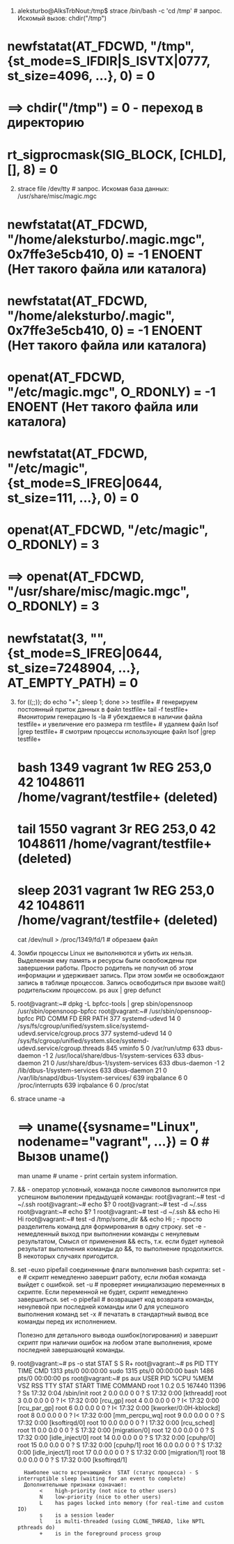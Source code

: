 1. aleksturbo@AlksTrbNout:/tmp$ strace /bin/bash -c 'cd /tmp' # запрос. Искомый вызов: chdir("/tmp")  
  #      newfstatat(AT_FDCWD, "/tmp", {st_mode=S_IFDIR|S_ISVTX|0777, st_size=4096, ...}, 0) = 0
  # ==>  chdir("/tmp")                           = 0  - переход в директорию
  #      rt_sigprocmask(SIG_BLOCK, [CHLD], [], 8) = 0
2.    strace file /dev/tty # запрос. Искомая база данных: /usr/share/misc/magic.mgc
  #     newfstatat(AT_FDCWD, "/home/aleksturbo/.magic.mgc", 0x7ffe3e5cb410, 0) = -1 ENOENT (Нет такого файла или каталога)
  #     newfstatat(AT_FDCWD, "/home/aleksturbo/.magic", 0x7ffe3e5cb410, 0) = -1 ENOENT (Нет такого файла или каталога)
  #     openat(AT_FDCWD, "/etc/magic.mgc", O_RDONLY) = -1 ENOENT (Нет такого файла или каталога)
  #     newfstatat(AT_FDCWD, "/etc/magic", {st_mode=S_IFREG|0644, st_size=111, ...}, 0) = 0
  #     openat(AT_FDCWD, "/etc/magic", O_RDONLY) = 3
  # ==> openat(AT_FDCWD, "/usr/share/misc/magic.mgc", O_RDONLY) = 3
  #     newfstatat(3, "", {st_mode=S_IFREG|0644, st_size=7248904, ...}, AT_EMPTY_PATH) = 0
3.  for ((;;)); do echo "+"; sleep 1; done >> testfile+  # генерируем постоянный приток данных в файл testfile+ 
    tail -f testfile+ #мониторим генерацию
    ls -la # убеждаемся в наличии файла testfile+ и увеличение его размера
    rm testfile+ # удаляем файл
    lsof |grep testfile+ # смотрим процессы использующие файл
    lsof |grep testfile+
       # bash      1349                        vagrant    1w      REG              253,0       42    1048611 /home/vagrant/testfile+ (deleted)
       # tail      1550                        vagrant    3r      REG              253,0       42    1048611 /home/vagrant/testfile+ (deleted)
       # sleep     2031                        vagrant    1w      REG              253,0       42    1048611 /home/vagrant/testfile+ (deleted)
    cat /dev/null > /proc/1349/fd/1 # обрезаем файл
4. Зомби процессы Linux не выполняются и убить их нельзя. Выделенная ему память и ресурсы были освобождены при завершении работы. Просто родитель не получил об этом информации и удерживает запись. При этом зомби не освобождают запись в таблице процессов. Запись освободиться при вызове wait() родительским процессом. 
    ps aux | grep defunct
5. root@vagrant:~# dpkg -L bpfcc-tools | grep sbin/opensnoop
    /usr/sbin/opensnoop-bpfcc
   root@vagrant:~# /usr/sbin/opensnoop-bpfcc
    PID    COMM               FD ERR PATH
    377    systemd-udevd      14   0 /sys/fs/cgroup/unified/system.slice/systemd-udevd.service/cgroup.procs
    377    systemd-udevd      14   0 /sys/fs/cgroup/unified/system.slice/systemd-udevd.service/cgroup.threads
    845    vminfo              5   0 /var/run/utmp
    633    dbus-daemon        -1   2 /usr/local/share/dbus-1/system-services
    633    dbus-daemon        21   0 /usr/share/dbus-1/system-services
    633    dbus-daemon        -1   2 /lib/dbus-1/system-services
    633    dbus-daemon        21   0 /var/lib/snapd/dbus-1/system-services/
    639    irqbalance          6   0 /proc/interrupts
    639    irqbalance          6   0 /proc/stat
6. strace uname -a
    # ==> uname({sysname="Linux", nodename="vagrant", ...}) = 0 # Вызов uname()
    man uname # uname - print certain system information.
7.  && - оператор условный, команда после символов выполнится при успешном выполении предыдущей команды:
      root@vagrant:~# test -d ~/.ssh
      root@vagrant:~# echo $?
      0
      root@vagrant:~# test -d ~/.sss
      root@vagrant:~# echo $?
      1
      root@vagrant:~# test -d ~/.ssh && echo Hi
      Hi
      root@vagrant:~# test -d /tmp/some_dir && echo Hi
    ; - просто разделитель команд для формирования в одну строку.
    set -e - немедленный выход при выполнении команды с ненулевым результатом,
    Смысл от применения && есть, т.к. если будет нулевой результат выполнения команды до &&, то выполнение продолжится. В некоторых случаях пригодится.
8.  set -euxo pipefail соединенные флаги выполнения bash скрипта:
      set -e            # скрипт немедленно завершит работу, если любая команда выйдет с ошибкой.
      set -u            # проверяет инициализацию переменных в скрипте. Если переменной не будет, скрипт немедленно завершиться. 
      set -o pipefail   # возвращает код возврата команды, ненулевой при последней команды или 0 для успешного выполнения команд
      set -x            # печатать в стандартный вывод все команды перед их исполнением.

      Полезно для детального вывода ошибок(логирования) и завершит скрипт при наличии ошибок на любом этапе выполнения, кроме последней завершающей команды.
9.  root@vagrant:~# ps -o stat
          STAT
          S
          S
          R+
          root@vagrant:~# ps
              PID TTY          TIME CMD
            1313 pts/0    00:00:00 sudo
            1315 pts/0    00:00:00 bash
            1486 pts/0    00:00:00 ps
          root@vagrant:~# ps aux
          USER         PID %CPU %MEM    VSZ   RSS TTY      STAT START   TIME COMMAND
          root           1  0.2  0.5 167440 11396 ?        Ss   17:32   0:04 /sbin/init
          root           2  0.0  0.0      0     0 ?        S    17:32   0:00 [kthreadd]
          root           3  0.0  0.0      0     0 ?        I<   17:32   0:00 [rcu_gp]
          root           4  0.0  0.0      0     0 ?        I<   17:32   0:00 [rcu_par_gp]
          root           6  0.0  0.0      0     0 ?        I<   17:32   0:00 [kworker/0:0H-kblockd]
          root           8  0.0  0.0      0     0 ?        I<   17:32   0:00 [mm_percpu_wq]
          root           9  0.0  0.0      0     0 ?        S    17:32   0:00 [ksoftirqd/0]
          root          10  0.0  0.0      0     0 ?        I    17:32   0:00 [rcu_sched]
          root          11  0.0  0.0      0     0 ?        S    17:32   0:00 [migration/0]
          root          12  0.0  0.0      0     0 ?        S    17:32   0:00 [idle_inject/0]
          root          14  0.0  0.0      0     0 ?        S    17:32   0:00 [cpuhp/0]
          root          15  0.0  0.0      0     0 ?        S    17:32   0:00 [cpuhp/1]
          root          16  0.0  0.0      0     0 ?        S    17:32   0:00 [idle_inject/1]
          root          17  0.0  0.0      0     0 ?        S    17:32   0:00 [migration/1]
          root          18  0.0  0.0      0     0 ?        S    17:32   0:00 [ksoftirqd/1]

          Наиболее часто встречающийся  STAT (статус процесса) - S    interruptible sleep (waiting for an event to complete)
          Дополнительные признаки означают:
               <    high-priority (not nice to other users)
               N    low-priority (nice to other users)
               L    has pages locked into memory (for real-time and custom IO)
               s    is a session leader
               l    is multi-threaded (using CLONE_THREAD, like NPTL pthreads do)
               +    is in the foreground process group
